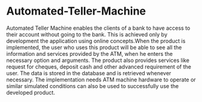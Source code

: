 # Automated-Teller-Machine
Automated Teller Machine enables the clients of a bank to have access to their account without going to the bank. This is achieved only by development the application using online concepts.When the product is implemented, the user who uses this product will be able to see all the information and services provided by the ATM, when he enters the necessary option and arguments. The product also provides services like request for cheques, deposit cash and other advanced requirement of the user. The data is stored in the database and is retrieved whenever necessary. The implementation needs ATM machine hardware to operate or similar simulated conditions can also be used to successfully use the developed product.
